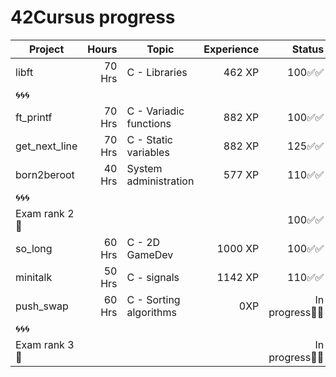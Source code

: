 # 42Cursus progress


| Project          | Hours    | Topic                     | Experience | Status |Project link |
| ---------------- |---------:| ------------------------- | ---------: | ----: | :----: | 
| libft            | 70 Hrs   | C - Libraries             | 462 XP     | 100✅✅ |https://github.com/Himejjad/libft.c| 
| 🌀🌀🌀            |          |                           |            |        |  |
| ft_printf        | 70 Hrs   | C - Variadic functions    | 882 XP     | 100✅✅ |https://github.com/Himejjad/ft_printf|
| get_next_line    | 70 Hrs   | C - Static variables      | 882 XP     | 125✅✅ |https://github.com/Himejjad/get_next_line|
| born2beroot      | 40 Hrs   | System administration     | 577 XP     | 110✅✅ |https://github.com/Himejjad/born2beroot|
| 🌀🌀🌀            |          |                           |            |        | |
| Exam rank 2  🚩  |          |                           |            | 100✅✅ |https://github.com/Himejjad/exam-rank-2|
| so_long          | 60 Hrs   | C - 2D GameDev            | 1000 XP    | 100✅✅ |https://github.com/Himejjad/so_long|
| minitalk           | 50 Hrs   | C - signals                  | 1142 XP    | 110✅✅ |https://github.com/Himejjad/minitalk|
| push_swap        | 60 Hrs   | C - Sorting algorithms|        0XP | In progress🔄🔄 |https://github.com/Himejjad/push_swap|
| 🌀🌀🌀            |          |                           |            |        | | 
| Exam rank 3  🚩  |          |                           |            | In progress🔄🔄 | |
